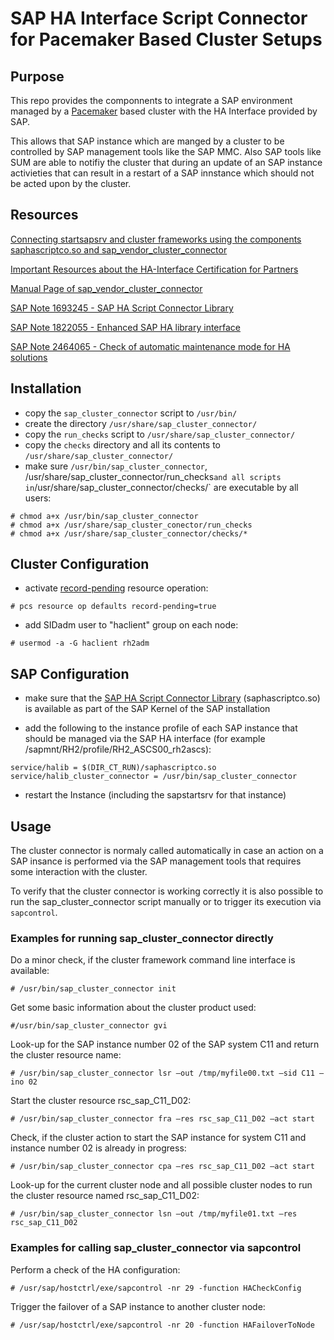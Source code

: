 # SAP HA Interface Script Connector for Pacemaker Based Cluster Setups
## Purpose
This repo provides the componnents to integrate a SAP environment managed by a [Pacemaker](https://wiki.clusterlabs.org/wiki/Pacemaker) based cluster with the HA Interface provided by SAP.

This allows that SAP instance which are manged by a cluster to be controlled by SAP management tools like the SAP MMC. Also SAP tools like SUM are able to notifiy the cluster that  during an update of an SAP instance activieties that can result in a restart of a SAP innstance which should not be acted upon by the cluster.

## Resources

[Connecting startsapsrv and cluster frameworks using the components saphascriptco.so and sap_vendor_cluster_connector](https://blogs.sap.com/2016/01/18/connecting-startsapsrv-and-cluster-frameworks-using-the-components-saphascriptcoso-and-sapvendorclusterconnector/)

[Important Resources about the HA-Interface Certification for Partners](https://wiki.scn.sap.com/wiki/display/SI/Important+Resources+about+the+HA-Interface+Certification+for+Partners)

[Manual Page of sap_vendor_cluster_connector](https://wiki.scn.sap.com/wiki/display/ATopics/Manual+Page+of+sap_vendor_cluster_connector)

[SAP Note 1693245 - SAP HA Script Connector Library](https://launchpad.support.sap.com/#/notes/1693245)

[SAP Note 1822055 - Enhanced SAP HA library interface](https://launchpad.support.sap.com/#/notes/1822055)

[SAP Note 2464065 - Check of automatic maintenance mode for HA solutions](https://launchpad.support.sap.com/#/notes/2464065)

## Installation
  * copy the `sap_cluster_connector` script to `/usr/bin/`
  * create the directory `/usr/share/sap_cluster_connector/`
  * copy the `run_checks` script to `/usr/share/sap_cluster_connector/`
  * copy the `checks` directory and all its contents to `/usr/share/sap_cluster_connector/`
  * make sure `/usr/bin/sap_cluster_connector`, /usr/share/sap_cluster_connector/run_checks` and all scripts in `/usr/share/sap_cluster_connector/checks/` are executable by all users:  
```
# chmod a+x /usr/bin/sap_cluster_connector
# chmod a+x /usr/share/sap_cluster_conector/run_checks
# chmod a+x /usr/share/sap_cluster_connector/checks/*
```

 
## Cluster Configuration
  * activate [record-pending](https://clusterlabs.org/pacemaker/doc/en-US/Pacemaker/1.1/html/Pacemaker_Explained/_resource_operations.html) resource operation:  
  ```
  # pcs resource op defaults record-pending=true
  ```

  * add SIDadm user to "haclient" group on each node:  
  ```
  # usermod -a -G haclient rh2adm
  ```

## SAP Configuration
  * make sure that the [SAP HA Script Connector Library](https://launchpad.support.sap.com/#/notes/1693245) (saphascriptco.so) is available as part of the SAP Kernel of the SAP installation

  * add the following to the instance profile of each SAP instance that should be managed via the SAP HA interface (for example /sapmnt/RH2/profile/RH2_ASCS00_rh2ascs):  
  ```
  service/halib = $(DIR_CT_RUN)/saphascriptco.so
  service/halib_cluster_connector = /usr/bin/sap_cluster_connector
  ```

  * restart the Instance (including the sapstartsrv for that instance)

## Usage
The cluster connector is normaly called automatically in case an action on a SAP insance is performed via the SAP management tools that requires some interaction with the cluster.

To verify that the cluster connector is working correctly it is also possible to run the sap_cluster_connector script manually or to trigger its execution via `sapcontrol`.

### Examples for running sap_cluster_connector directly
Do a minor check, if the cluster framework command line interface is available:
```
# /usr/bin/sap_cluster_connector init
```
Get some basic information about the cluster product used:
```
#/usr/bin/sap_cluster_connector gvi
```

Look-up for the SAP instance number 02 of the SAP system C11 and return the cluster resource name:
```
# /usr/bin/sap_cluster_connector lsr –out /tmp/myfile00.txt –sid C11 –ino 02
```
Start the cluster resource rsc_sap_C11_D02:
```
# /usr/bin/sap_cluster_connector fra –res rsc_sap_C11_D02 –act start
```
Check, if the cluster action to start the SAP instance for system C11 and instance number 02 is already in progress:
```
# /usr/bin/sap_cluster_connector cpa –res rsc_sap_C11_D02 –act start
```
Look-up for the current cluster node and all possible cluster nodes to run the cluster resource named rsc_sap_C11_D02:  
```
# /usr/bin/sap_cluster_connector lsn –out /tmp/myfile01.txt –res rsc_sap_C11_D02
```
### Examples for calling sap_cluster_connector via sapcontrol
Perform a check of the HA configuration:
```
# /usr/sap/hostctrl/exe/sapcontrol -nr 29 -function HACheckConfig
```
Trigger the failover of a SAP instance to another cluster node:
```
# /usr/sap/hostctrl/exe/sapcontrol -nr 20 -function HAFailoverToNode
```
